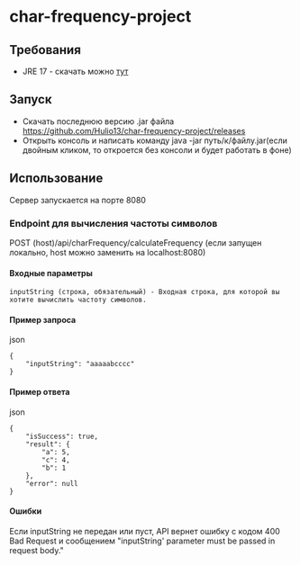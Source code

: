 # char-frequency-project

## Требования
- JRE 17 - скачать можно [тут](https://www.oracle.com/java/technologies/downloads/#jdk17-windows)
## Запуск
- Скачать последнюю версию .jar файла https://github.com/Hulio13/char-frequency-project/releases
- Открыть консоль и написать команду java -jar путь/к/файлу.jar(если двойным кликом, то откроется без консоли и будет работать в фоне)
## Использование
Сервер запускается на порте 8080
### Endpoint для вычисления частоты символов
POST (host)/api/charFrequency/calculateFrequency (если запущен локально, host можно заменить на localhost:8080)

#### Входные параметры
`inputString (строка, обязательный) - Входная строка, для которой вы хотите вычислить частоту символов.`

#### Пример запроса

json
```
{
    "inputString": "aaaaabcccc"
}
```
#### Пример ответа

json

```
{
    "isSuccess": true,
    "result": {
        "a": 5,
        "c": 4,
        "b": 1
    },
    "error": null
}
```

#### Ошибки

Если inputString не передан или пуст, API вернет ошибку с кодом 400 Bad Request и сообщением "inputString' parameter must be passed in request body."
